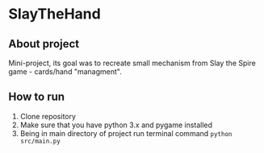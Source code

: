 # SlayTheHand


## About project
Mini-project, its goal was to recreate small mechanism from Slay the Spire game - cards/hand "managment".

## How to run

1. Clone repository
2. Make sure that you have python 3.x and pygame installed
3. Being in main directory of project run terminal command
   ```python src/main.py ```
